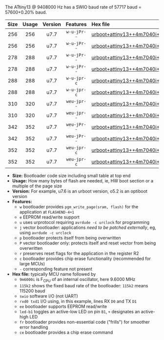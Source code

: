 The ATtiny13 @ 9408000 Hz has a SWIO baud rate of 57717 baud = 57600+0.20% baud.

|Size|Usage|Version|Features|Hex file|
|:-:|:-:|:-:|:-:|:--|
|256|256|u7.7|`w-u-jPr--`|[urboot+attiny13++4m7040i+++28k8_swio_rxb0_txb1_led+b2.hex](https://raw.githubusercontent.com/stefanrueger/urboot.hex/main/cores/microcore/attiny13/internal_oscillator/fint++4m7040_Hz/br+++28k8_bps/urboot+attiny13++4m7040i+++28k8_swio_rxb0_txb1_led+b2.hex)|
|256|256|u7.7|`w-u-jPr--`|[urboot+attiny13++4m7040i+++28k8_swio_rxb1_txb0_led+b2.hex](https://raw.githubusercontent.com/stefanrueger/urboot.hex/main/cores/microcore/attiny13/internal_oscillator/fint++4m7040_Hz/br+++28k8_bps/urboot+attiny13++4m7040i+++28k8_swio_rxb1_txb0_led+b2.hex)|
|278|288|u7.7|`w-u-jPr--`|[urboot+attiny13++4m7040i+++28k8_swio_rxb0_txb1_led+b2_fr.hex](https://raw.githubusercontent.com/stefanrueger/urboot.hex/main/cores/microcore/attiny13/internal_oscillator/fint++4m7040_Hz/br+++28k8_bps/urboot+attiny13++4m7040i+++28k8_swio_rxb0_txb1_led+b2_fr.hex)|
|278|288|u7.7|`w-u-jPr--`|[urboot+attiny13++4m7040i+++28k8_swio_rxb1_txb0_led+b2_fr.hex](https://raw.githubusercontent.com/stefanrueger/urboot.hex/main/cores/microcore/attiny13/internal_oscillator/fint++4m7040_Hz/br+++28k8_bps/urboot+attiny13++4m7040i+++28k8_swio_rxb1_txb0_led+b2_fr.hex)|
|288|288|u7.7|`w-u-jpr-c`|[urboot+attiny13++4m7040i+++28k8_swio_rxb0_txb1_led+b2_fr_ce.hex](https://raw.githubusercontent.com/stefanrueger/urboot.hex/main/cores/microcore/attiny13/internal_oscillator/fint++4m7040_Hz/br+++28k8_bps/urboot+attiny13++4m7040i+++28k8_swio_rxb0_txb1_led+b2_fr_ce.hex)|
|288|288|u7.7|`w-u-jpr-c`|[urboot+attiny13++4m7040i+++28k8_swio_rxb1_txb0_led+b2_fr_ce.hex](https://raw.githubusercontent.com/stefanrueger/urboot.hex/main/cores/microcore/attiny13/internal_oscillator/fint++4m7040_Hz/br+++28k8_bps/urboot+attiny13++4m7040i+++28k8_swio_rxb1_txb0_led+b2_fr_ce.hex)|
|310|320|u7.7|`weu-jpr--`|[urboot+attiny13++4m7040i+++28k8_swio_rxb0_txb1_ee_led+b2.hex](https://raw.githubusercontent.com/stefanrueger/urboot.hex/main/cores/microcore/attiny13/internal_oscillator/fint++4m7040_Hz/br+++28k8_bps/urboot+attiny13++4m7040i+++28k8_swio_rxb0_txb1_ee_led+b2.hex)|
|310|320|u7.7|`weu-jpr--`|[urboot+attiny13++4m7040i+++28k8_swio_rxb1_txb0_ee_led+b2.hex](https://raw.githubusercontent.com/stefanrueger/urboot.hex/main/cores/microcore/attiny13/internal_oscillator/fint++4m7040_Hz/br+++28k8_bps/urboot+attiny13++4m7040i+++28k8_swio_rxb1_txb0_ee_led+b2.hex)|
|342|352|u7.7|`weu-jPr--`|[urboot+attiny13++4m7040i+++28k8_swio_rxb0_txb1_ee_led+b2_fr.hex](https://raw.githubusercontent.com/stefanrueger/urboot.hex/main/cores/microcore/attiny13/internal_oscillator/fint++4m7040_Hz/br+++28k8_bps/urboot+attiny13++4m7040i+++28k8_swio_rxb0_txb1_ee_led+b2_fr.hex)|
|342|352|u7.7|`weu-jPr--`|[urboot+attiny13++4m7040i+++28k8_swio_rxb1_txb0_ee_led+b2_fr.hex](https://raw.githubusercontent.com/stefanrueger/urboot.hex/main/cores/microcore/attiny13/internal_oscillator/fint++4m7040_Hz/br+++28k8_bps/urboot+attiny13++4m7040i+++28k8_swio_rxb1_txb0_ee_led+b2_fr.hex)|
|352|352|u7.7|`weu-jpr-c`|[urboot+attiny13++4m7040i+++28k8_swio_rxb0_txb1_ee_led+b2_fr_ce.hex](https://raw.githubusercontent.com/stefanrueger/urboot.hex/main/cores/microcore/attiny13/internal_oscillator/fint++4m7040_Hz/br+++28k8_bps/urboot+attiny13++4m7040i+++28k8_swio_rxb0_txb1_ee_led+b2_fr_ce.hex)|
|352|352|u7.7|`weu-jpr-c`|[urboot+attiny13++4m7040i+++28k8_swio_rxb1_txb0_ee_led+b2_fr_ce.hex](https://raw.githubusercontent.com/stefanrueger/urboot.hex/main/cores/microcore/attiny13/internal_oscillator/fint++4m7040_Hz/br+++28k8_bps/urboot+attiny13++4m7040i+++28k8_swio_rxb1_txb0_ee_led+b2_fr_ce.hex)|

- **Size:** Bootloader code size including small table at top end
- **Usage:** How many bytes of flash are needed, ie, HW boot section or a multiple of the page size
- **Version:** For example, u7.6 is an urboot version, o5.2 is an optiboot version
- **Features:**
  + `w` bootloader provides `pgm_write_page(sram, flash)` for the application at `FLASHEND-4+1`
  + `e` EEPROM read/write support
  + `u` uses urprotocol requiring `avrdude -c urclock` for programming
  + `j` vector bootloader: applications *need to be patched externally*, eg, using `avrdude -c urclock`
  + `p` bootloader protects itself from being overwritten
  + `P` vector bootloader only: protects itself and reset vector from being overwritten
  + `r` preserves reset flags for the application in the register R2
  + `c` bootloader provides chip erase functionality (recommended for large MCUs)
  + `-` corresponding feature not present
- **Hex file:** typically MCU name followed by
  + `9m6000i` is F<sub>CPU</sub> of an internal oscillator, here 9.6000 MHz
  + `115k2` shows the fixed baud rate of the bootloader: `115k2` means 115200 baud
  + `swio` software I/O (not UART)
  + `rxd0 txd1` I/O using, in this example, lines RX `D0` and TX `D1`
  + `ee` bootloader supports EEPROM read/write
  + `led-b1` toggles an active-low LED on pin `B1`, `+` designates an active-high LED
  + `fr` bootloader provides non-essential code ("frills") for smoother error handling
  + `ce` bootloader provides a chip erase command
